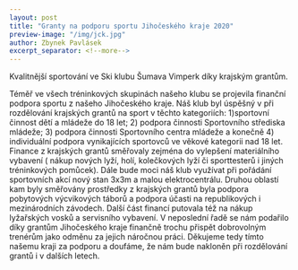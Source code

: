 ```yaml
---
layout: post
title: "Granty na podporu sportu Jihočeského kraje 2020"
preview-image: "/img/jck.jpg"
author: Zbynek Pavlásek
excerpt_separator: <!--more-->
---
```


Kvalitnější sportování ve Ski klubu Šumava Vimperk díky krajským grantům.



Téměř ve všech tréninkových skupinách našeho klubu se projevila finanční podpora sportu z našeho
Jihočeského kraje. Náš klub byl úspěšný v při rozdělování krajských grantů na sport v těchto
kategoriích: 1)sportovní činnost dětí a mládeže do 18 let; 2) podpora činnosti Sportovního střediska
mládeže; 3) podpora činnosti Sportovního centra mládeže a konečně 4) individuální podpora
vynikajících sportovců ve věkové kategorii nad 18 let.
Finance z krajských grantů směřovaly zejména do vylepšení materiálního vybavení ( nákup nových
lyží, holí, kolečkových lyží či sporttesterů i jiných tréninkových pomůcek). Dále bude moci náš
klub využívat při pořádání sportovních akcí nový stan 3x3m a malou elektrocentrálu. Druhou
oblastí kam byly směřovány prostředky z krajských grantů byla podpora pobytových výcvikových
táborů a podpora účasti na republikových i mezinárodních závodech. Další část financí putovala též
na nákup lyžařských vosků a servisního vybavení. V neposlední řadě se nám podařilo díky grantům
Jihočeského kraje finančně trochu přispět dobrovolným trenérům jako odměnu za jejich náročnou
práci. Děkujeme tedy tímto našemu kraji za podporu a doufáme, že nám bude nakloněn při
rozdělování grantů i v dalších letech.

 <!--more-->